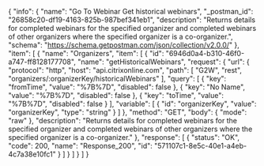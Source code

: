 {
  "info": {
    "name": "Go To Webinar Get historical webinars",
    "_postman_id": "26858c20-df19-4163-825b-987bef341eb1",
    "description": "Returns details for completed webinars for the specified organizer and completed webinars of other organizers where the specified organizer is a co-organizer.",
    "schema": "https://schema.getpostman.com/json/collection/v2.0.0/"
  },
  "item": [
    {
      "name": "Organizers",
      "item": [
        {
          "id": "6946d0a4-b310-46f0-a747-ff8128177708",
          "name": "getHistoricalWebinars",
          "request": {
            "url": {
              "protocol": "http",
              "host": "api.citrixonline.com",
              "path": [
                "G2W",
                "rest",
                "organizers/:organizerKey/historicalWebinars"
              ],
              "query": [
                {
                  "key": "fromTime",
                  "value": "%7B%7D",
                  "disabled": false
                },
                {
                  "key": "No Name",
                  "value": "%7B%7D",
                  "disabled": false
                },
                {
                  "key": "toTime",
                  "value": "%7B%7D",
                  "disabled": false
                }
              ],
              "variable": [
                {
                  "id": "organizerKey",
                  "value": "organizerKey",
                  "type": "string"
                }
              ]
            },
            "method": "GET",
            "body": {
              "mode": "raw"
            },
            "description": "Returns details for completed webinars for the specified organizer and completed webinars of other organizers where the specified organizer is a co-organizer."
          },
          "response": [
            {
              "status": "OK",
              "code": 200,
              "name": "Response_200",
              "id": "571107c1-8e5c-40e1-a4eb-4c7a38e10fc1"
            }
          ]
        }
      ]
    }
  ]
}